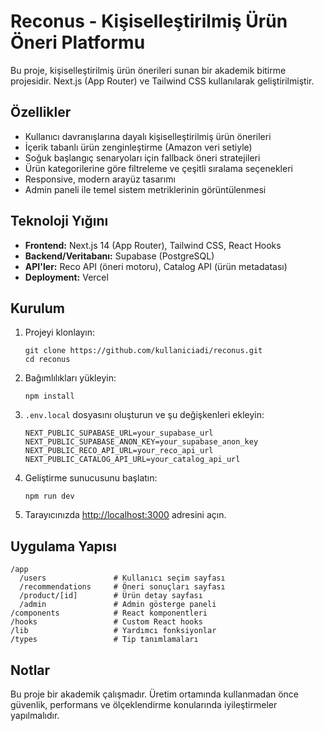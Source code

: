 # Reconus - Kişiselleştirilmiş Ürün Öneri Platformu

Bu proje, kişiselleştirilmiş ürün önerileri sunan bir akademik bitirme projesidir. Next.js (App Router) ve Tailwind CSS kullanılarak geliştirilmiştir.

## Özellikler

- Kullanıcı davranışlarına dayalı kişiselleştirilmiş ürün önerileri
- İçerik tabanlı ürün zenginleştirme (Amazon veri setiyle)
- Soğuk başlangıç senaryoları için fallback öneri stratejileri
- Ürün kategorilerine göre filtreleme ve çeşitli sıralama seçenekleri
- Responsive, modern arayüz tasarımı
- Admin paneli ile temel sistem metriklerinin görüntülenmesi

## Teknoloji Yığını

- **Frontend:** Next.js 14 (App Router), Tailwind CSS, React Hooks
- **Backend/Veritabanı:** Supabase (PostgreSQL)
- **API'ler:** Reco API (öneri motoru), Catalog API (ürün metadatası)
- **Deployment:** Vercel

## Kurulum

1. Projeyi klonlayın:
   ```
   git clone https://github.com/kullaniciadi/reconus.git
   cd reconus
   ```

2. Bağımlılıkları yükleyin:
   ```
   npm install
   ```

3. `.env.local` dosyasını oluşturun ve şu değişkenleri ekleyin:
   ```
   NEXT_PUBLIC_SUPABASE_URL=your_supabase_url
   NEXT_PUBLIC_SUPABASE_ANON_KEY=your_supabase_anon_key
   NEXT_PUBLIC_RECO_API_URL=your_reco_api_url
   NEXT_PUBLIC_CATALOG_API_URL=your_catalog_api_url
   ```

4. Geliştirme sunucusunu başlatın:
   ```
   npm run dev
   ```

5. Tarayıcınızda [http://localhost:3000](http://localhost:3000) adresini açın.

## Uygulama Yapısı

```
/app
  /users               # Kullanıcı seçim sayfası
  /recommendations     # Öneri sonuçları sayfası
  /product/[id]        # Ürün detay sayfası
  /admin               # Admin gösterge paneli
/components            # React komponentleri
/hooks                 # Custom React hooks
/lib                   # Yardımcı fonksiyonlar
/types                 # Tip tanımlamaları
```

## Notlar

Bu proje bir akademik çalışmadır. Üretim ortamında kullanmadan önce güvenlik, performans ve ölçeklendirme konularında iyileştirmeler yapılmalıdır. 
